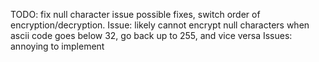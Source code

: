 TODO: fix null character issue
possible fixes, 
switch order of encryption/decryption. Issue: likely cannot encrypt null characters
when ascii code goes below 32, go back up to 255, and vice versa Issues: annoying to implement
